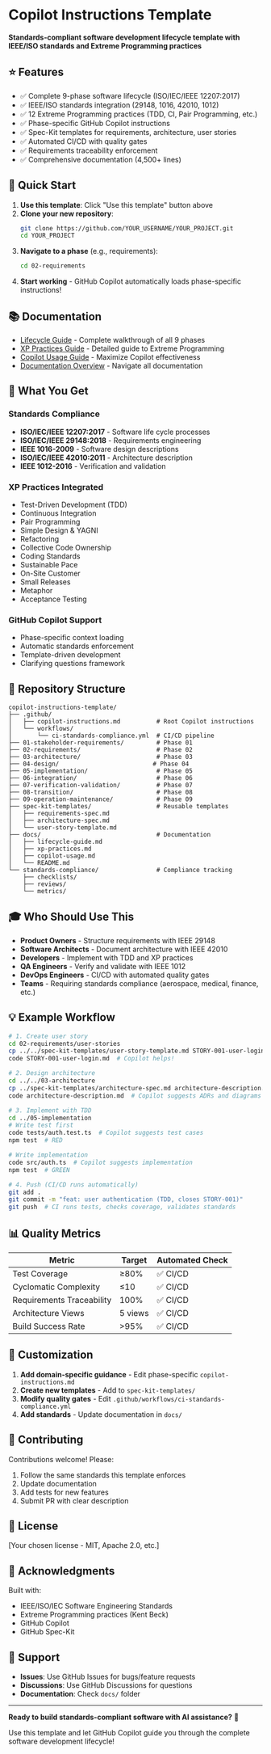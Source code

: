 # Copilot Instructions Template

**Standards-compliant software development lifecycle template with IEEE/ISO standards and Extreme Programming practices**

## ⭐ Features

- ✅ Complete 9-phase software lifecycle (ISO/IEC/IEEE 12207:2017)
- ✅ IEEE/ISO standards integration (29148, 1016, 42010, 1012)
- ✅ 12 Extreme Programming practices (TDD, CI, Pair Programming, etc.)
- ✅ Phase-specific GitHub Copilot instructions
- ✅ Spec-Kit templates for requirements, architecture, user stories
- ✅ Automated CI/CD with quality gates
- ✅ Requirements traceability enforcement
- ✅ Comprehensive documentation (4,500+ lines)

## 🚀 Quick Start

1. **Use this template**: Click "Use this template" button above
2. **Clone your new repository**:
   ```bash
   git clone https://github.com/YOUR_USERNAME/YOUR_PROJECT.git
   cd YOUR_PROJECT
   ```
3. **Navigate to a phase** (e.g., requirements):
   ```bash
   cd 02-requirements
   ```
4. **Start working** - GitHub Copilot automatically loads phase-specific instructions!

## 📚 Documentation

- [Lifecycle Guide](docs/lifecycle-guide.md) - Complete walkthrough of all 9 phases
- [XP Practices Guide](docs/xp-practices.md) - Detailed guide to Extreme Programming
- [Copilot Usage Guide](docs/copilot-usage.md) - Maximize Copilot effectiveness
- [Documentation Overview](docs/README.md) - Navigate all documentation

## 🎯 What You Get

### Standards Compliance
- **ISO/IEC/IEEE 12207:2017** - Software life cycle processes
- **ISO/IEC/IEEE 29148:2018** - Requirements engineering
- **IEEE 1016-2009** - Software design descriptions
- **ISO/IEC/IEEE 42010:2011** - Architecture description
- **IEEE 1012-2016** - Verification and validation

### XP Practices Integrated
- Test-Driven Development (TDD)
- Continuous Integration
- Pair Programming
- Simple Design & YAGNI
- Refactoring
- Collective Code Ownership
- Coding Standards
- Sustainable Pace
- On-Site Customer
- Small Releases
- Metaphor
- Acceptance Testing

### GitHub Copilot Support
- Phase-specific context loading
- Automatic standards enforcement
- Template-driven development
- Clarifying questions framework

## 📁 Repository Structure

```
copilot-instructions-template/
├── .github/
│   ├── copilot-instructions.md          # Root Copilot instructions
│   └── workflows/
│       └── ci-standards-compliance.yml  # CI/CD pipeline
├── 01-stakeholder-requirements/         # Phase 01
├── 02-requirements/                     # Phase 02
├── 03-architecture/                     # Phase 03
├── 04-design/                          # Phase 04
├── 05-implementation/                   # Phase 05
├── 06-integration/                      # Phase 06
├── 07-verification-validation/          # Phase 07
├── 08-transition/                       # Phase 08
├── 09-operation-maintenance/            # Phase 09
├── spec-kit-templates/                  # Reusable templates
│   ├── requirements-spec.md
│   ├── architecture-spec.md
│   └── user-story-template.md
├── docs/                                # Documentation
│   ├── lifecycle-guide.md
│   ├── xp-practices.md
│   ├── copilot-usage.md
│   └── README.md
└── standards-compliance/                # Compliance tracking
    ├── checklists/
    ├── reviews/
    └── metrics/
```

## 🎓 Who Should Use This

- **Product Owners** - Structure requirements with IEEE 29148
- **Software Architects** - Document architecture with IEEE 42010
- **Developers** - Implement with TDD and XP practices
- **QA Engineers** - Verify and validate with IEEE 1012
- **DevOps Engineers** - CI/CD with automated quality gates
- **Teams** - Requiring standards compliance (aerospace, medical, finance, etc.)

## 💡 Example Workflow

```bash
# 1. Create user story
cd 02-requirements/user-stories
cp ../../spec-kit-templates/user-story-template.md STORY-001-user-login.md
code STORY-001-user-login.md  # Copilot helps!

# 2. Design architecture
cd ../../03-architecture
cp ../spec-kit-templates/architecture-spec.md architecture-description.md
code architecture-description.md  # Copilot suggests ADRs and diagrams

# 3. Implement with TDD
cd ../05-implementation
# Write test first
code tests/auth.test.ts  # Copilot suggests test cases
npm test  # RED

# Write implementation
code src/auth.ts  # Copilot suggests implementation
npm test  # GREEN

# 4. Push (CI/CD runs automatically)
git add .
git commit -m "feat: user authentication (TDD, closes STORY-001)"
git push  # CI runs tests, checks coverage, validates standards
```

## 📊 Quality Metrics

| Metric | Target | Automated Check |
|--------|--------|-----------------|
| Test Coverage | ≥80% | ✅ CI/CD |
| Cyclomatic Complexity | ≤10 | ✅ CI/CD |
| Requirements Traceability | 100% | ✅ CI/CD |
| Architecture Views | 5 views | ✅ CI/CD |
| Build Success Rate | >95% | ✅ CI/CD |

## 🔧 Customization

1. **Add domain-specific guidance** - Edit phase-specific `copilot-instructions.md`
2. **Create new templates** - Add to `spec-kit-templates/`
3. **Modify quality gates** - Edit `.github/workflows/ci-standards-compliance.yml`
4. **Add standards** - Update documentation in `docs/`

## 🤝 Contributing

Contributions welcome! Please:
1. Follow the same standards this template enforces
2. Update documentation
3. Add tests for new features
4. Submit PR with clear description

## 📝 License

[Your chosen license - MIT, Apache 2.0, etc.]

## 🙏 Acknowledgments

Built with:
- IEEE/ISO/IEC Software Engineering Standards
- Extreme Programming practices (Kent Beck)
- GitHub Copilot
- GitHub Spec-Kit

## 📧 Support

- **Issues**: Use GitHub Issues for bugs/feature requests
- **Discussions**: Use GitHub Discussions for questions
- **Documentation**: Check `docs/` folder

---

**Ready to build standards-compliant software with AI assistance?** 🚀

Use this template and let GitHub Copilot guide you through the complete software development lifecycle!
